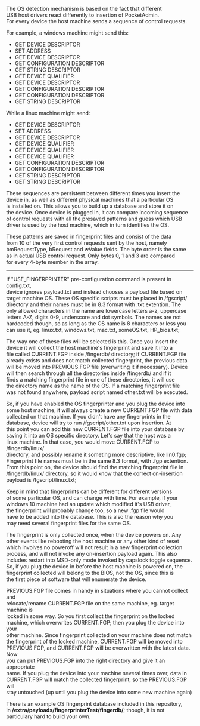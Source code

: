 The OS detection mechanism is based on the fact that different  
USB host drivers react differently to insertion of PocketAdmin.  
For every device the host machine sends a sequence of control requests.  
  
For example, a windows machine might send this:  
* GET DEVICE DESCRIPTOR  
* SET ADDRESS  
* GET DEVICE DESCRIPTOR  
* GET CONFIGURATION DESCRIPTOR  
* GET STRING DESCRIPTOR  
* GET DEVICE QUALIFIER  
* GET DEVICE DESCRIPTOR  
* GET CONFIGURATION DESCRIPTOR  
* GET CONFIGURATION DESCRIPTOR  
* GET STRING DESCRIPTOR  
  
While a linux machine might send:  
* GET DEVICE DESCRIPTOR  
* SET ADDRESS  
* GET DEVICE DESCRIPTOR  
* GET DEVICE QUALIFIER  
* GET DEVICE QUALIFIER  
* GET DEVICE QUALIFIER  
* GET CONFIGURATION DESCRIPTOR  
* GET CONFIGURATION DESCRIPTOR  
* GET STRING DESCRIPTOR  
* GET STRING DESCRIPTOR  
  
These sequences are persistent between different times you insert the  
device in, as well as different physical machines that a particular OS  
is installed on. This allows you to build up a database and store it on  
the device. Once device is plugged in, it can compare incoming sequence  
of control requests with all the presaved patterns and guess which USB  
driver is used by the host machine, which in turn identifies the OS.  
  
These patterns are saved in fingerprint files and consist of the data  
from 10 of the very first control requests sent by the host, namely  
bmRequestType, bRequest and wValue fields. The byte order is the same  
as in actual USB control request. Only bytes 0, 1 and 3 are compared  
for every 4-byte member in the array.  
  
---
  
If "USE_FINGERPRINTER" pre-configuration command is present in config.txt,  
device ignores payload.txt and instead chooses a payload file based on  
target machine OS. These OS specific scripts must be placed in /fgscript/  
directory and their names must be in 8.3 format with .txt extention. The  
only allowed characters in the name are lowercase letters a-z, uppercase  
letters A-Z, digits 0-9, underscore and dot symbols. The names are not  
hardcoded though, so as long as the OS name is 8 characters or less you  
can use it, eg. linux.txt, windows.txt, mac.txt, someOS.txt, HP_bios.txt;  
  
The way one of these files will be selected is this. Once you insert the  
device it will collect the host machine's fingerprint and save it into a  
file called CURRENT.FGP inside /fingerdb/ directory; if CURRENT.FGP file  
already exists and does not match collected fingerprint, the previous data  
will be moved into PREVIOUS.FGP file (overwriting it if necessary). Device  
will then search through all the directories inside /fingerdb/ and if it  
finds a matching fingerprint file in one of these directories, it will use  
the directory name as the name of the OS. If a matching fingerprint file  
was not found anywhere, payload script named other.txt will be executed.  
  
So, if you have enabled the OS fingerprinter and you plug the device into  
some host machine, it will always create a new CURRENT.FGP file with data  
collected on that machine. If you didn't have any fingerprints in the  
database, device will try to run /fgscript/other.txt upon insertion. At  
this point you can add this new CURRENT.FGP file into your database by  
saving it into an OS specific directory. Let's say that the host was a  
linux machine. In that case, you would move CURRENT.FGP to /fingerdb/linux/  
directory, and possibly rename it someting more descriptive, like lin0.fgp;  
Fingerprint file names must be in the same 8.3 format, with .fgp extention.  
From this point on, the device should find the matching fingerprint file in  
/fingerdb/linux/ directory, so it would know that the correct on-insertion  
payload is /fgscript/linux.txt;  
  
Keep in mind that fingerprints can be different for different versions  
of some particular OS, and can change with time. For example, if your  
windows 10 machine had an update which modified it's USB driver,  
the fingerprint will probably change too, so a new .fgp file would  
have to be added into the database. This is also the reason why you  
may need several fingerprint files for the same OS.  
  
The fingerprint is only collected once, when the device powers on. Any  
other events like rebooting the host machine or any other kind of reset  
which involves no poweroff will not result in a new fingerprint collection  
process, and will not invoke any on-insertion payload again. This also  
includes restart into MSD-only mode invoked by capslock toggle sequence.  
So, if you plug the device in before the host machine is powered on, the  
fingerprint collected will belong to the BIOS, not the OS, since this is  
the first piece of software that will enumerate the device.  
  
PREVIOUS.FGP file comes in handy in situations where you cannot collect and  
relocate/rename CURRENT.FGP file on the same machine, eg. target machine is  
locked in some way. So you first collect the fingerprint on the locked  
machine, which overwrites CURRENT.FGP; then you plug the device into your  
other machine. Since fingerprint collected on your machine does not match  
the fingerprint of the locked machine, CURRENT.FGP will be moved into  
PREVIOUS.FGP, and CURRENT.FGP will be overwritten with the latest data. Now  
you can put PREVIOUS.FGP into the right directory and give it an appropriate  
name. If you plug the device into your machine several times over, data in  
CURRENT.FGP will match the collected fingerprint, so the PREVIOUS.FGP will  
stay untouched (up until you plug the device into some new machine again)  
  
There is an example OS fingerprint database included in this repository,  
in **/extra/payloads/fingerprinterTest/fingerdb/**; though, it is not  
particulary hard to build your own.  
  